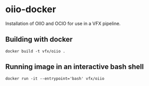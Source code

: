 # oiio-docker
Installation of OIIO and OCIO for use in a VFX pipeline.

## Building with docker
```docker build -t vfx/oiio .```

## Running image in an interactive bash shell
```docker run -it --entrypoint='bash' vfx/oiio```
